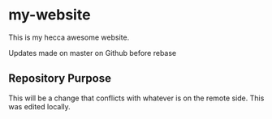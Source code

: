 # my-website

This is my hecca awesome website.

Updates made on master on Github before rebase

##  Repository Purpose

This will be a change that conflicts
with whatever is on the remote side.
This was edited locally.
